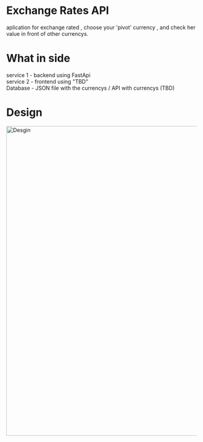 # Exchange Rates API
aplication for exchange rated , choose your 'pivot' currency , and check her value in front of other currencys. 
# What in side
service 1 - backend using FastApi  
service 2 - frontend using "TBD"  
Database - JSON file with the currencys / API with currencys (TBD)  

# Design 
<img width="817" alt="Desgin" src="https://user-images.githubusercontent.com/48453080/208406747-dd9987bf-6713-46ec-aed6-2cfc4f051df5.png">
